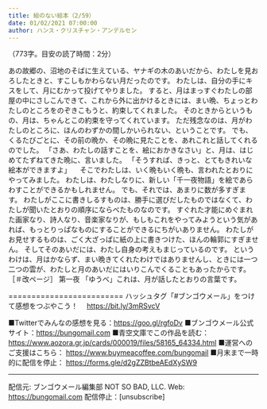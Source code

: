 ```yaml
---
title: 絵のない絵本（2/59）
date: 01/02/2021 07:00:00
author: ハンス・クリスチャン・アンデルセン
---
```


（773字。目安の読了時間：2分）

あの故郷の、沼地のそばに生えている、ヤナギの木のあいだから、わたしを見おろしたときと、すこしもかわらない月だったのです。 わたしは、自分の手にキスをして、月にむかって投げてやりました。 すると、月はまっすぐわたしの部屋の中にさしこんできて、これから外に出かけるときには、まい晩、ちょっとわたしのところをのぞきこもうと、約束してくれました。 そのときからというもの、月は、ちゃんとこの約束を守ってくれています。 ただ残念なのは、月がわたしのところに、ほんのわずかの間しかいられない、ということです。 でも、くるたびごとに、その前の晩か、その晩に見たことを、あれこれと話してくれるのでした。 「さあ、わたしの話すことを、絵におかきなさい」と、月は、はじめてたずねてきた晩に、言いました。 「そうすれば、きっと、とてもきれいな絵本ができますよ」 　そこでわたしは、いく晩もいく晩も、言われたとおりにやってみました。 わたしは、わたしなりに、新しい「千一夜物語」を絵であらわすことができるかもしれません。 でも、それでは、あまりに数が多すぎます。 わたしがここに書きしるすものは、勝手に選びだしたものではなくて、わたしが聞いたとおりの順序にならべたものなのです。 すぐれた才能にめぐまれた画家なり、詩人なり、音楽家なりが、もしもこれをやってみようという気があれば、もっとりっぱなものにすることができるにちがいありません。 わたしがお見せするものは、ごく大ざっぱに紙の上に書きつけた、ほんの輪郭にすぎません。 そしてそのあいだには、わたし自身の考えもまじっているのです。 というわけは、月はかならず、まい晩きてくれたわけではありませんし、ときには一つ二つの雲が、わたしと月のあいだにはいりこんでくることもあったからです。   ［＃改ページ］   第一夜   「ゆうべ」これは、月が話したとおりの言葉です。

=========================
ハッシュタグ「#ブンゴウメール」をつけて感想をつぶやこう！　
https://bit.ly/3mRSvcV

■Twitterでみんなの感想を見る：https://goo.gl/rgfoDv
■ブンゴウメール公式サイト：https://bungomail.com
■青空文庫でこの作品を読む：https://www.aozora.gr.jp/cards/000019/files/58165_64334.html
■運営へのご支援はこちら： https://www.buymeacoffee.com/bungomail
■月末まで一時的に配信を停止： https://forms.gle/d2gZZBtbeAEdXySW9

-------
配信元: ブンゴウメール編集部
NOT SO BAD, LLC.
Web: https://bungomail.com
配信停止：[unsubscribe]

